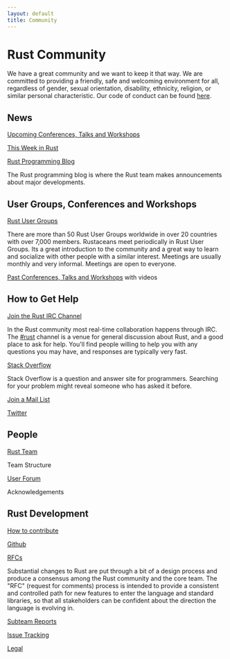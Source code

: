 ```yaml
---
layout: default
title: Community
---
```


# Rust Community

We have a great community and we want to keep it that way. We are
committed to providing a friendly, safe and welcoming environment for
all, regardless of gender, sexual orientation, disability, ethnicity,
religion, or similar personal characteristic.  Our code of conduct can
be found [here](https://www.rust-lang.org/conduct.html).

## News

[Upcoming Conferences, Talks and Workshops](./upcoming_events.html)

[This Week in Rust](http://this-week-in-rust.org/)

[Rust Programming Blog](http://blog.rust-lang.org/)

The Rust programming blog is where the Rust team makes announcements
about major developments.

## User Groups, Conferences and Workshops

[Rust User Groups](./user_groups.html)

There are more than 50 Rust User Groups worldwide in over 20 countries
with over 7,000 members. Rustaceans meet periodically in Rust User
Groups.  Its a great introduction to the community and a great way to
learn and socialize with other people with a similar interest.
Meetings are usually monthly and very informal. Meetings are open to
everyone.

[Past Conferences, Talks and Workshops](./past_events.html) with videos

## How to Get Help

[Join the Rust IRC Channel](https://chat.mibbit.com/?server=irc.mozilla.org&channel=%23rust)

In the Rust community most real-time collaboration happens through
IRC. The
[#rust](https://chat.mibbit.com/?server=irc.mozilla.org&channel=%23rust)
channel is a venue for general discussion about Rust, and a good place
to ask for help. You'll find people willing to help you with any
questions you may have, and responses are typically very fast.

[Stack Overflow](https://stackoverflow.com/questions/tagged/rust)

Stack Overflow is a question and answer site for programmers.
Searching for your problem might reveal someone who has asked it
before.

[Join a Mail List](https://www.reddit.com/r/rust)

[Twitter](https://twitter.com/rustlang)

## People

[Rust Team](https://www.rust-lang.org/team.html)

Team Structure

[User Forum](https://users.rust-lang.org/)

Acknowledgements

## Rust Development

[How to contribute](https://github.com/efindlay/Rust_community_page/blob/master/contribute.md)

[Github](https://github.com/rust-lang/rust)

[RFCs](https://github.com/rust-lang/rfcs)

Substantial changes to Rust are put through a bit of a design process
and produce a consensus among the Rust community and the core team.
The "RFC" (request for comments) process is intended to provide a
consistent and controlled path for new features to enter the language
and standard libraries, so that all stakeholders can be confident
about the direction the language is evolving in.

[Subteam Reports](https://github.com/rust-lang/subteams)

[Issue Tracking](https://github.com/rust-lang/rust/issues)

[Legal](https://www.rust-lang.org/legal.html)
